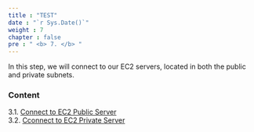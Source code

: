 ```yaml
---
title : "TEST"
date : "`r Sys.Date()`"
weight : 7
chapter : false
pre : " <b> 7. </b> "
---
```


In this step, we will connect to our EC2 servers, located in both the public and private subnets.

### Content
3.1. [Connect to EC2 Public Server](3.1-public-instance/) \
3.2. [Cconnect to EC2 Private Server](3.2-private-instance/)